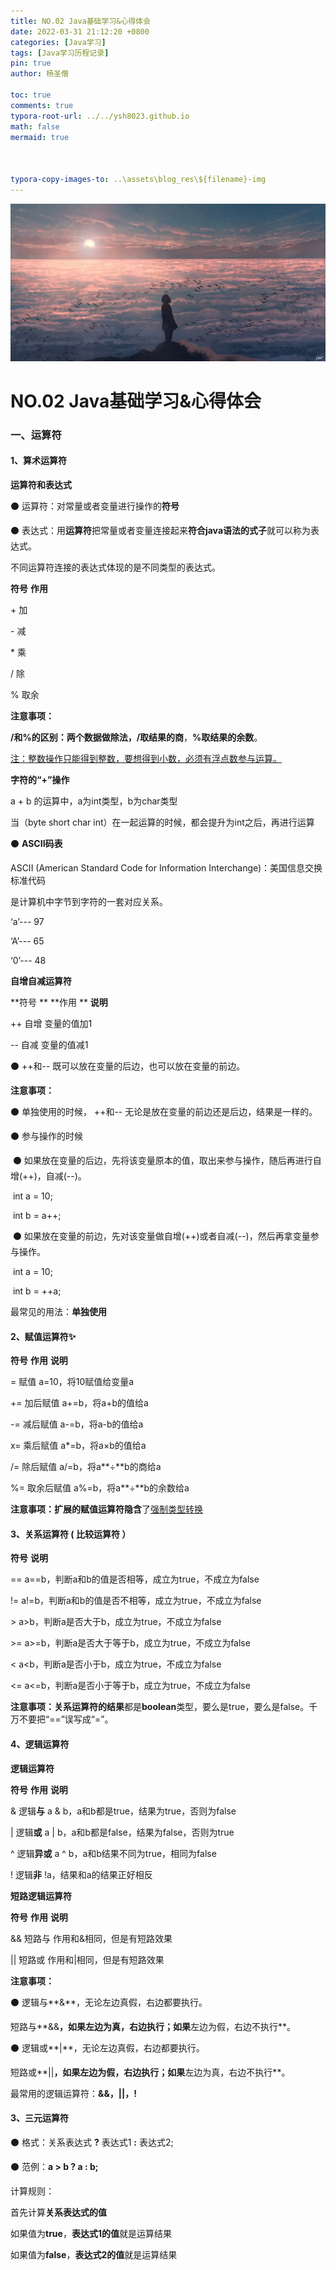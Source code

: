 ```yaml
---
title: NO.02 Java基础学习&心得体会
date: 2022-03-31 21:12:20 +0800
categories: [Java学习]
tags: [Java学习历程记录]
pin: true
author: 杨圣僧

toc: true
comments: true
typora-root-url: ../../ysh8023.github.io
math: false
mermaid: true



typora-copy-images-to: ..\assets\blog_res\${filename}-img
---
```


![33068126881a11ebb6edd017c2d2eca2](/assets/blog_res/33068126881a11ebb6edd017c2d2eca2.jpg)





# NO.02 Java基础学习&心得体会



### 一、运算符

#### 1、算术运算符

**运算符和表达式**

⚫ 运算符：对常量或者变量进行操作的**符号**

⚫ 表达式：用**运算符**把常量或者变量连接起来**符合java语法的式子**就可以称为表达式。

不同运算符连接的表达式体现的是不同类型的表达式。

**符号**                **作用** 

\+                        加 

\-                         减 

\*                        乘 

/                         除 

%                       取余

**注意事项：**

**/**和**%**的区别：两个数据做除法，**/**取结果的**商**，**%**取结果的**余数**。

<u>注：整数操作只能得到整数，要想得到小数，必须有浮点数参与运算。</u>

**字符的“+”操作**

a + b 的运算中，a为int类型，b为char类型

当（byte short char int）在一起运算的时候，都会提升为int之后，再进行运算

⚫ **ASCII码表**

ASCII (American Standard Code for Information Interchange)：美国信息交换标准代码

是计算机中字节到字符的一套对应关系。

‘a’--- 97

‘A’--- 65

‘0’--- 48

**自增自减运算符**

**符号 **     **作用 **   **说明**

++        自增     变量的值加1

\--          自减     变量的值减1 

⚫ ++和-- 既可以放在变量的后边，也可以放在变量的前边。

**注意事项：**

⚫ 单独使用的时候， ++和-- 无论是放在变量的前边还是后边，结果是一样的。

⚫ 参与操作的时候

​	⚫ 如果放在变量的后边，先将该变量原本的值，取出来参与操作，随后再进行自增(++)，自减(--)。

​			int a = 10;

​			int b = a++;

​	⚫ 如果放在变量的前边，先对该变量做自增(++)或者自减(--)，然后再拿变量参与操作。

​			int a = 10;

​			int b = ++a;

最常见的用法：**单独使用**

#### 2、**赋值运算符✨**

**符号**         **作用**         **说明**

=           赋值           a=10，将10赋值给变量a

+=         加后赋值    a+=b，将a+b的值给a 

-=          减后赋值    a-=b，将a-b的值给a 

x=        乘后赋值     a*=b，将a×b的值给a

/=          除后赋值     a/=b，将a**÷**b的商给a

%=       取余后赋值  a%=b，将a**÷**b的余数给a

**注意事项：**扩展的赋值运算符**隐含**了<u>强制类型转换</u>

#### 3、关系运算符 ( 比较运算符 ）

**符号**                                                **说明**

==                                  a==b，判断a和b的值是否相等，成立为true，不成立为false

!=                                   a!=b，判断a和b的值是否不相等，成立为true，不成立为false

\>                                    a>b，判断a是否大于b，成立为true，不成立为false

\>=                                  a>=b，判断a是否大于等于b，成立为true，不成立为false

<                                    a<b，判断a是否小于b，成立为true，不成立为false

<=                                  a<=b，判断a是否小于等于b，成立为true，不成立为false

**注意事项：**关系运算符的**结果**都是**boolean**类型，要么是true，要么是false。千万不要把“==”误写成“=”。

#### 4、**逻辑运算符**

**逻辑运算符**

**符号**           **作用**                    **说明**

&              逻辑**与**                  a & b，a和b都是true，结果为true，否则为false

|              逻辑**或**                  a | b，a和b都是false，结果为false，否则为true

^              逻辑**异或**              a ^ b，a和b结果不同为true，相同为false

!               逻辑**非**                  !a，结果和a的结果正好相反

**短路逻辑运算符**

**符号**            **作用**                     **说明**

&&            短路与              作用和&相同，但是有短路效果

||             短路或              作用和|相同，但是有短路效果

**注意事项：**

⚫ 逻辑与**&**，无论左边真假，右边都要执行。

​	  短路与**&&**，如果左边为真，右边执行；如果**左边为假，右边不执行**。 

⚫ 逻辑或**|**，无论左边真假，右边都要执行。

​	  短路或**||**，如果左边为假，右边执行；如果**左边为真，右边不执行**。

最常用的逻辑运算符：**&&，||，!**

#### 3、**三元运算符**

⚫ 格式：关系表达式 **?** 表达式1 **:** 表达式2;

⚫ 范例：**a > b ? a : b;**

计算规则：

首先计算**关系表达式的值**

如果值为**true**，**表达式1的值**就是运算结果

如果值为**false**，**表达式2的值**就是运算结果

